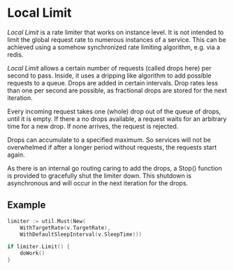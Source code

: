 Local Limit
===========

_Local Limit_ is a rate limiter that works on instance level. It is not intended
to limit the global request rate to numerous instances of a service. This can be
achieved using a somehow synchronized rate limiting algorithm, e.g. via a redis.

_Local Limit_ allows a certain number of requests (called drops here) per second
to pass. Inside, it uses a dripping like algorithm to add possible requests to a
queue. Drops are added in certain intervals. Drop rates less than one per second
are possible, as fractional drops are stored for the next iteration.

Every incoming request takes one (whole) drop out of the queue of drops, until
it is empty. If there a no drops available, a request waits for an arbitrary
time for a new drop. If none arrives, the request is rejected.

Drops can accumulate to a specified maximum. So services will not be overwhelmed
if after a longer period without requests, the requests start again.

As there is an internal go routing caring to add the drops, a Stop() function is
provided to gracefully shut the limiter down. This shutdown is asynchronous and
will occur in the next iteration for the drops.

Example
-------

```go
limiter := util.Must(New(
    WithTargetRate(v.TargetRate),
    WithDefaultSleepInterval(v.SleepTime)))

if limiter.Limit() {
    doWork()
}
```
